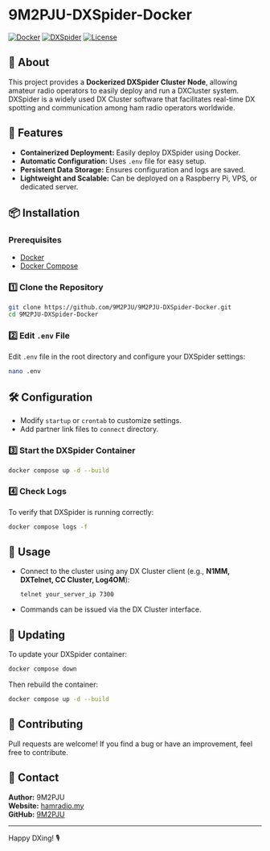 # 9M2PJU-DXSpider-Docker

[![Docker](https://img.shields.io/badge/Docker-Enabled-blue)](https://www.docker.com/)
[![DXSpider](https://img.shields.io/badge/DXSpider-Cluster-red)](http://www.dxcluster.org/)
[![License](https://img.shields.io/badge/License-MIT-green)](LICENSE)

## 📌 About
This project provides a **Dockerized DXSpider Cluster Node**, allowing amateur radio operators to easily deploy and run a DXCluster system. DXSpider is a widely used DX Cluster software that facilitates real-time DX spotting and communication among ham radio operators worldwide.

## 🚀 Features
- **Containerized Deployment:** Easily deploy DXSpider using Docker.
- **Automatic Configuration:** Uses `.env` file for easy setup.
- **Persistent Data Storage:** Ensures configuration and logs are saved.
- **Lightweight and Scalable:** Can be deployed on a Raspberry Pi, VPS, or dedicated server.

## 📦 Installation

### Prerequisites
- [Docker](https://docs.docker.com/get-docker/)
- [Docker Compose](https://docs.docker.com/compose/install/)

### 1️⃣ Clone the Repository
```bash
git clone https://github.com/9M2PJU/9M2PJU-DXSpider-Docker.git
cd 9M2PJU-DXSpider-Docker
```

### 2️⃣ Edit `.env` File
Edit `.env` file in the root directory and configure your DXSpider settings:
```bash
nano .env
```

## 🛠 Configuration
- Modify `startup` or `crontab` to customize settings.
- Add partner link files to `connect` directory.

### 3️⃣ Start the DXSpider Container
```bash
docker compose up -d --build
```

### 4️⃣ Check Logs
To verify that DXSpider is running correctly:
```bash
docker compose logs -f
```

## 📡 Usage
- Connect to the cluster using any DX Cluster client (e.g., **N1MM, DXTelnet, CC Cluster, Log4OM**):
  ```
  telnet your_server_ip 7300
  ```
- Commands can be issued via the DX Cluster interface.

## 🔄 Updating
To update your DXSpider container:
```bash
docker compose down
```
Then rebuild the container:
```bash
docker compose up -d --build
```

## 🤝 Contributing
Pull requests are welcome! If you find a bug or have an improvement, feel free to contribute.

## 📧 Contact
**Author:** 9M2PJU  
**Website:** [hamradio.my](https://hamradio.my)  
**GitHub:** [9M2PJU](https://github.com/9M2PJU)  

---
Happy DXing! 🎙️

